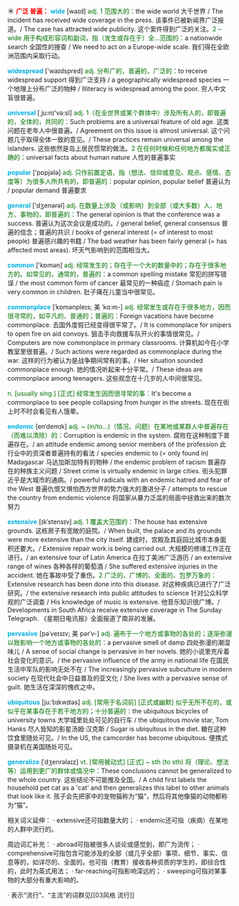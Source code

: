 ☀ <font color="red">**广泛 普遍：**</font>
<font color="sky blue">**wide**</font> [waɪd] 
<font color="rgb(227, 108, 9)">adj. 1 范围大的：</font>the wide world 大千世界 / The incident has received wide coverage in the press. 该事件已被新闻界广泛报道。/ The case has attracted wide publicity. 这个案件得到广泛的关注。<font color="rgb(227, 108, 9)">2 –wide 用于构成形容词和副词，指（发生或存在于）全…范围的：</font>a nationwide search 全国性的搜查 / We need to act on a Europe-wide scale. 我们得在全欧洲范围内采取行动。

<font color="sky blue">**widespread**</font> ['waɪdspred] 
<font color="rgb(227, 108, 9)">adj. 分布广的，普遍的，广泛的：</font>to receive widespread support 得到广泛支持 / a geographically widespread species 一个地理上分布广泛的物种 / Illiteracy is widespread among the poor. 穷人中文盲很普遍。

<font color="sky blue">**universal**</font> [͵ju:nɪ'və:sl] 
<font color="rgb(227, 108, 9)">adj. 1（在全世界或某个群体中）涉及所有人的，即普遍的，全体的，共同的：</font>Such problems are a universal feature of old age. 这类问题在老年人中很普遍。/ Agreement on this issue is almost universal. 这个问题几乎取得全体一致的意见。/ These practices remain universal among the islanders. 这些依然是岛上居民惯常的做法。<font color="rgb(227, 108, 9)">2 在任何时候和任何地方都属实或正确的：</font>universal facts about human nature 人性的普遍事实

<font color="sky blue">**popular**</font> ['pɒpjələ] 
<font color="rgb(227, 108, 9)">adj. 只作前置定语，指（想法、信仰或意见、观点、感情、态度等）为很多人所共有的，即普遍的：</font>popular opinion, popular belief 普遍认为 / popular demand 普遍要求

<font color="sky blue">**general**</font> ['dӡenərəl] 
<font color="rgb(227, 108, 9)">adj. 在数量上涉及（或影响）到全部（或大多数）人、地方、事物的，即普遍的：</font>The general opinion is that the conference was a success. 普遍认为这次会议是成功的。/ general belief, general consensus 普遍的信念；普遍的共识 / books of general interest (= of interest to most people) 普遍感兴趣的书籍 / The bad weather has been fairly general (= has affected most areas). 坏天气影响到的范围相当大。

<font color="sky blue">**common**</font> ['kɒmən] 
<font color="rgb(227, 108, 9)">adj. 经常发生的；存在于一个大的数量中的；存在于很多地方的。如常见的，通常的，普遍的：</font>a common spelling mistake 常犯的拼写错误 / the most common form of cancer 最常见的一种癌症 / Stomach pain is very common in children. 肚子痛在儿童当中很常见。
                       
<font color="sky blue">**commonplace**</font> [ˈkɒmənpleɪs; 美 ˈkɑ:m-]
<font color="rgb(227, 108, 9)">adj. 经常发生或存在于很多地方，因而很寻常的，如平凡的、普通的；普遍的：</font>Foreign vacations have become commonplace. 去国外度假已经变得很平常了。/ It is commonplace for snipers to open fire on aid convoys. 狙击手向救援车队开火的事情很常见。/ Computers are now commonplace in primary classrooms. 计算机如今在小学教室里很普遍。/ Such actions were regarded as commonplace during the war. 这样的行为被认为是战争期间常有的事。/ Her situation sounded commonplace enough. 她的情况听起来十分平常。/ These ideas are commonplace among teenagers. 这些观念在十几岁的人中间很常见。

<font color="rgb(227, 108, 9)">n. [usually sing.] [正式] 经常发生因而很寻常的事：</font>It's become a commonplace to see people collapsing from hunger in the streets. 现在在街上时不时会看见有人饿晕。

<font color="sky blue">**endemic**</font> [enˈdemɪk]
<font color="rgb(227, 108, 9)">adj. ~ (in/to…)（情况、问题）在某地或某群人中普遍存在（而难以清除）的：</font>Corruption is endemic in the system. 腐败在这种制度下普遍存在。/ an attitude endemic among senior members of the profession 此行业中的资深者普遍持有的看法 / species endemic to (= only found in) Madagascar 马达加斯加特有的物种 / the endemic problem of racism 普遍存在的种族主义问题 / Street crime is virtually endemic in large cities. 街头犯罪近乎是大城市的通病。/ powerful radicals with an endemic hatred and fear of the West 普遍仇恨又惧怕西方世界的势力强大的激进分子 / attempts to rescue the country from endemic violence 将国家从暴力泛滥的局面中拯救出来的数次努力          

<font color="sky blue">**extensive**</font> [ɪkˈstensɪv]
<font color="rgb(227, 108, 9)">adj. 1 覆盖大范围的：</font>The house has extensive grounds. 这栋房子有宽敞的庭院。/ When built, the palace and its grounds were more extensive than the city itself. 建成时，宫殿及其庭园比城市本身面积还要大。/ Extensive repair work is being carried out. 大规模的修缮工作正在进行。/ an extensive tour of Latin America 在拉丁美洲广泛游历 / an extensive range of wines 各种各样的葡萄酒 / She suffered extensive injuries in the accident. 她在事故中受了重伤。<font color="rgb(227, 108, 9)">2 广泛的、广博的、全面的、包罗万象的：</font>Extensive research has been done into this disease. 对这种疾病已进行了广泛研究。/ the extensive research into public attitudes to science 针对公众科学观的广泛调查 / His knowledge of music is extensive. 他音乐知识很广博。/ Developments in South Africa receive extensive coverage in The Sunday Telegraph. 《星期日电讯报》全面报道了南非的发展。
     
<font color="sky blue">**pervasive**</font> [pəˈveɪsɪv; 美 pərˈv-]
<font color="rgb(227, 108, 9)">adj. 遍布于一个地方或事物的各处的；逐渐弥漫以致影响一个地方或事物的各处的：</font>a pervasive smell of damp 四处弥漫的潮湿味儿 / A sense of social change is pervasive in her novels. 她的小说里充斥着社会变化的意识。/ the pervasive influence of the army in national life 在国民生活中军队的影响无处不在 / The increasingly pervasive subculture in modern society 在现代社会中日益普及的亚文化 / She lives with a pervasive sense of guilt. 她生活在深深的愧疚之中。

<font color="sky blue">**ubiquitous**</font> [ju:ˈbɪkwɪtəs]
<font color="rgb(227, 108, 9)">adj. [常用于名词前] [正式或幽默] 似乎无所不在的，或似乎在某事存在于若干地方的；十分普遍的：</font>the ubiquitous bicycles of university towns 大学城里处处可见的自行车 / the ubiquitous movie star, Tom Hanks 尽人皆知的影星汤姆·汉克斯 / Sugar is ubiquitous in the diet. 糖在这种饮食里随处可见。/ In the US, the camcorder has become ubiquitous. 便携式摄录机在美国随处可见。
           
<font color="sky blue">**generalize**</font> [ˈdʒenrəlaɪz]
<font color="rgb(227, 108, 9)">vt. [常用被动式] [正式] ~ sth (to sth) 将（理论、想法等）运用到更广的群体或情况中：</font>These conclusions cannot be generalized to the whole country. 这些结论不可能推及全国。/ A child first labels the household pet cat as a 'cat' and then generalizes this label to other animals that look like it. 孩子会先把家中的宠物猫称为“猫”，然后将其他像猫的动物都称为“猫”。

相关词义延伸：
· extensive还可指数量大的；
· endemic还可指（疾病）在某地的人群中流行的。

周边词汇补充：
· abroad可指被很多人谈论或感觉到，即广为流传；
· comprehensive可指包含可能涉及的全部（或几乎全部）事项、细节、事实、信息等的，如详尽的、全面的。也可指（教育）接收各种资质的学生的，即综合性的，此时为英式用法；
· far-reaching可指影响深远的；
· sweeping可指对某事物的大部分有重大影响的。

· 表示“流行”、“主流”的词群见[[03风格 流行]]